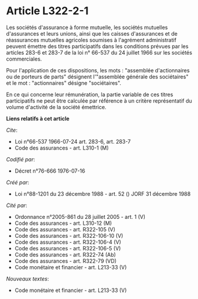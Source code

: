 # Article L322-2-1

Les sociétés d'assurance à forme mutuelle, les sociétés mutuelles d'assurances et leurs unions, ainsi que les caisses
d'assurances et de réassurances mutuelles agricoles soumises à l'agrément administratif peuvent émettre des titres
participatifs dans les conditions prévues par les articles 283-6 et 283-7 de la loi n° 66-537 du 24 juillet 1966 sur les
sociétés commerciales.

Pour l'application de ces dispositions, les mots : "assemblée d'actionnaires ou de porteurs de parts" désignent l'"assemblée
générale des sociétaires" et le mot : "actionnaires" désigne "sociétaires".

En ce qui concerne leur rémunération, la partie variable de ces titres participatifs ne peut être calculée par référence à un
critère représentatif du volume d'activité de la société émettrice.

**Liens relatifs à cet article**

_Cite_:

  - Loi n°66-537 1966-07-24 art. 283-6, art. 283-7
  - Code des assurances - art. L310-1 (M)

_Codifié par_:

  - Décret n°76-666 1976-07-16

_Créé par_:

  - Loi n°88-1201 du 23 décembre 1988 - art. 52 () JORF 31 décembre 1988

_Cité par_:

  - Ordonnance n°2005-861 du 28 juillet 2005 - art. 1 (V)
  - Code des assurances - art. L310-12 (M)
  - Code des assurances - art. R322-105 (V)
  - Code des assurances - art. R322-106-10 (V)
  - Code des assurances - art. R322-106-4 (V)
  - Code des assurances - art. R322-106-5 (V)
  - Code des assurances - art. R322-74 (Ab)
  - Code des assurances - art. R322-79 (VD)
  - Code monétaire et financier - art. L213-33 (V)

_Nouveaux textes_:

  - Code monétaire et financier - art. L213-33 (V)
